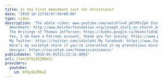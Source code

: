 ```yaml
---
title: Is the First Amendment Just for Christians?
date: "2019-10-11T16:07:56+08:00"
type: video
description: 'The whole video: www.youtube.com/watch?v=8_p6lMFsIpk Story on the First
  Amendment: http://www.belcherfoundation.org/joseph_story_on_church_and_state.htm
  The Writings of Thomas Jefferson: https://books.google.ca/books?id=Q2ISAAAAYAAJ&printsec=frontcover#v=onepage&q&f=false
  Yes, I do have a Patreon account, thank you for asking: https://www.patreon.com/themessianicmanic
  My Twitter: https://twitter.com/idiolekt My facebook: https://www.facebook.com/themessianicmanic/
  Here’s my society6 store if you’re interested in my pretentious minimalist poster
  designs: https://society6.com/themessianicmanic'
publishdate: "2018-05-05T21:22:32.000Z"
url: /tmm/0fOy5EZRDeI/
providers:
  youtube:
    id: 0fOy5EZRDeI
---
```

